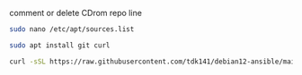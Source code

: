 comment or delete CDrom repo line
```bash
sudo nano /etc/apt/sources.list
```

```bash
sudo apt install git curl
```

```bash
curl -sSL https://raw.githubusercontent.com/tdk141/debian12-ansible/main/run-ansible | sh
```
